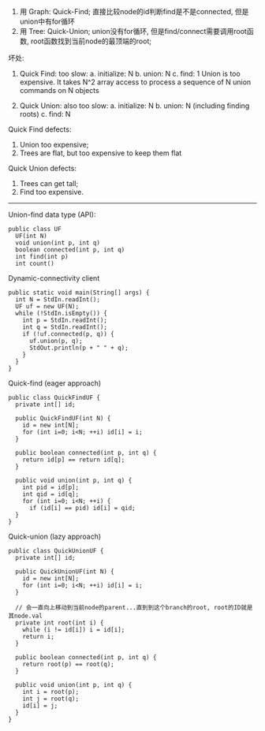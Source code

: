 1. 用 Graph: Quick-Find; 直接比较node的id判断find是不是connected, 但是union中有for循环
2. 用 Tree:  Quick-Union; union没有for循环, 但是find/connect需要调用root函数, root函数找到当前node的最顶端的root;

坏处: 
1. Quick Find: too slow: 
  a. initialize: N
  b. union: N
  c. find: 1
  Union is too expensive. It takes N^2 array access to process a sequence of N union commands on N objects
  
2. Quick Union: also too slow:
  a. initialize: N
  b. union: N (including finding roots)
  c. find: N
  
Quick Find defects: 
  1. Union too expensive;
  2. Trees are flat, but too expensive to keep them flat
 
Quick Union defects:
  1. Trees can get tall;
  2. Find too expensive.
  
---
Union-find data type (API):
```
public class UF
  UF(int N)
  void union(int p, int q)
  boolean connected(int p, int q)
  int find(int p)
  int count()
```

Dynamic-connectivity client
```
public static void main(String[] args) {
  int N = StdIn.readInt();
  UF uf = new UF(N);
  while (!StdIn.isEmpty()) {
    int p = StdIn.readInt();
    int q = StdIn.readInt();
    if (!uf.connected(p, q)) {
      uf.union(p, q);
      StdOut.println(p + " " + q);
    }
  }
}
```

Quick-find (eager approach)
```
public class QuickFindUF {
  private int[] id;
  
  public QuickFindUF(int N) {
    id = new int[N];
    for (int i=0; i<N; ++i) id[i] = i;
  }
  
  public boolean connected(int p, int q) {
    return id[p] == return id[q];
  }
  
  public void union(int p, int q) {
    int pid = id[p];
    int qid = id[q];
    for (int i=0; i<N; ++i) {
      if (id[i] == pid) id[i] = qid;
  }
}
```

Quick-union (lazy approach)
```
public class QuickUnionUF {
  private int[] id;
  
  public QuickUnionUF(int N) {
    id = new int[N];
    for (int i=0; i<N; ++i) id[i] = i;
  }
  
  // 会一直向上移动到当前node的parent...直到到这个branch的root, root的ID就是其node.val
  private int root(int i) {
    while (i != id[i]) i = id[i];
    return i;
  }
  
  public boolean connected(int p, int q) {
    return root(p) == root(q);
  }
  
  public void union(int p, int q) {
    int i = root(p);
    int j = root(q);
    id[i] = j;
  }
}
```
